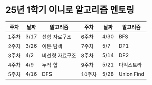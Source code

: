 # 25년 1학기 이니로 알고리즘 멘토링
|주차|날짜|알고리즘|주차|날짜|알고리즘|
|---|---|---|---|---|---|
|1주차|3/17|선형 자료구조|6주차|4/30|BFS|
|2주차|3/26|이분 탐색|7주차|5/7|DP1|
|3주차|4/2|비선형 자료구조|8주차|5/14|DP2|
|4주차|4/9|누적 합|9주차|5/21|다익스트라|
|5주차|4/16|DFS|10주차|5/28|Union Find|

